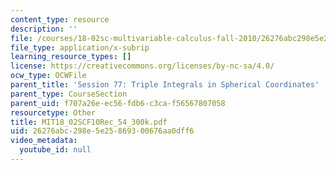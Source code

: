 ```yaml
---
content_type: resource
description: ''
file: /courses/18-02sc-multivariable-calculus-fall-2010/26276abc298e5e25869300676aa0dff6_MIT18_02SCF10Rec_54_300k.vtt
file_type: application/x-subrip
learning_resource_types: []
license: https://creativecommons.org/licenses/by-nc-sa/4.0/
ocw_type: OCWFile
parent_title: 'Session 77: Triple Integrals in Spherical Coordinates'
parent_type: CourseSection
parent_uid: f707a26e-ec56-fdb6-c3ca-f56567807058
resourcetype: Other
title: MIT18_02SCF10Rec_54_300k.pdf
uid: 26276abc-298e-5e25-8693-00676aa0dff6
video_metadata:
  youtube_id: null
---
```

